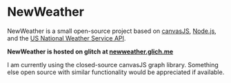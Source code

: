 # NewWeather
NewWeather is a small open-source project based on [canvasJS](https://canvasjs.com/), [Node.js](https://nodejs.org/en/), and the [US National Weather Service API](https://www.weather.gov/documentation/services-web-api).

**NewWeather is hosted on glitch at [newweather.glich.me](https://newweather.glitch.me/)**

I am currently using the closed-source canvasJS graph library.
Something else open source with similar functionality would be appreciated if available.
